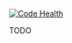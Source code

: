 [![Code Health](https://landscape.io/github/WeirdCarrotMonster/forest/master/landscape.svg?style=flat-square)](https://landscape.io/github/WeirdCarrotMonster/forest/master)

TODO
